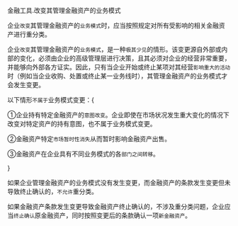 金融工具.改变其管理金融资产的业务模式

企业`改变`其管理金融资产的`业务模式`时，应当按照规定对所有受影响的相关金融资产进行重分类。

企业`改变`其管理金融资产的`业务模式`，是一种`极其少见`的情形。该变更源自外部或内部的变化，必须由企业的高级管理层进行决策，且其必须对企业的经营非常重要，并能够向外部各方证实。因此，只有当企业开始或终止某项对其经营`影响重大的活动`时（例如当企业收购、处置或终止某一业务线时），其管理金融资产的业务模式才会发生变更。

以下情形`不属于`业务模式变更：{

①企业持有特定金融资产的`意图改变`。企业即使在市场状况发生重大变化的情况下改变对特定资产的持有意图，也不属于业务模式变更。

②金融资产特定`市场暂时性消失`从而暂时影响金融资产出售。

③金融资产在企业具有不同业务模式的各`部门之间转移`。

}

如果企业管理金融资产的业务模式没有发生变更，而金融资产的条款发生变更但未导致终止确认的，`不允许`重分类。

如果金融资产条款发生变更导致金融资产终止确认的，不涉及重分类问题，企业应当`终止确认`原金融资产，同时按照变更后的条款确认一项`新金融资产`。
